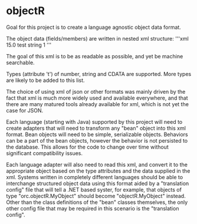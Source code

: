 # objectR
Goal for this project is to create a language agnostic object data format.

The object data (fields/members) are written in nested xml structure:
'''xml
<o testObj1 t="org.objectR.MyObject">
  <f t="number">15.0</f>
  <f t="string">test string</f>
  <f t="CDATA"><![CDATA[test cdata]]></f>
  <o memberObj1 t="org.objectR.MemberObj">
    <f t="number">1</f>
  </o>
</o>
'''

The goal of this xml is to be as readable as possible, and yet be machine searchable.

Types (attribute 't') of number, string and CDATA are supported. More types are likely to be added to this list.

The choice of using xml of json or other formats was mainly driven by the fact that xml is much more widely used and available everywhere, and that there are many matured tools already available for xml, which is not yet the case for JSON.

Each language (starting with Java) supported by this project will need to create adapters that will need to transform any "bean" object into this xml format. Bean objects will need to be simple, serializable objects. Behaviors can be a part of the bean objects, however the behavior is not persisted to the database. This allows for the code to change over time without significant compatibility issues.

Each language adapter will also need to read this xml, and convert it to the appropriate object based on the type attributes and the data supplied in the xml. Systems written in completely different languages should be able to interchange structured object data using this format aided by a "translation config" file that will tell a .NET based syster, for example, that objects of type "orc.objectR.MyObject" should become "objectR.MyObject" instead. Other than the class definitions of the "bean" classes themselves, the only other config file that may be required in this scenario is the "translation config".

